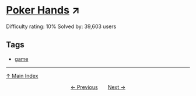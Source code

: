 # [Poker Hands](https://projecteuler.net/problem=54) ↗️

Difficulty rating: 10%
Solved by: 39,603 users
## Tags

- [game](../tags/game.md)



---

[↑ Main Index](../README.md)


<div align=center><a href='53.md'>← Previous</a> &nbsp;&nbsp; &nbsp;&nbsp;  <a href='55.md'>Next →</a></div>
